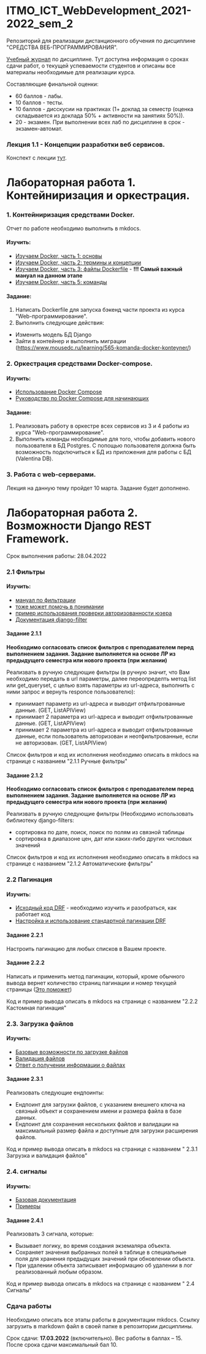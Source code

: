 # ITMO_ICT_WebDevelopment_2021-2022_sem_2
Репозиторий для реализации дистанционного обучения по дисциплине "СРЕДСТВА ВЕБ-ПРОГРАММИРОВАНИЯ".

[Учебный журнал]() по дисциплине. Тут доступна информация о сроках сдачи работ, о текущей успеваемости студентов и описаны все материалы необходимые для реализации курса.

Составляющие финальной оценки:
- 60 баллов - лабы.
- 10 баллов - тесты.
- 10 баллов - дисскусии на практиках (1+ доклад за семестр (оценка складывается из доклада 50% + активности на занятиях 50%)).
- 20 - экзамен.
При выполнении всех лаб по дисциплине в срок - экзамен-автомат.

### Лекция 1.1 - Концепции разработки веб сервисов.
Конспект с лекции [тут](https://docs.google.com/document/d/1H-SEVzy52Lcf3jHsvxn7aYW7yCR3ElzXorwrDo7onfQ/edit#heading=h.ry5wvaly4o7e).

# Лабораторная работа 1. Контейниризация и оркестрация.

### 1. Контейниризация средствами Docker.

Отчет по работе необходимо выполнить в mkdocs.

#### Изучить:
- [Изучаем Docker, часть 1: основы](https://habr.com/ru/company/ruvds/blog/438796/)
- [Изучаем Docker, часть 2: термины и концепции](https://habr.com/ru/company/ruvds/blog/439978/)
- [Изучаем Docker, часть 3: файлы Dockerfile](https://habr.com/ru/company/ruvds/blog/439980/) - **!!! Самый важный мануал на данном этапе**
- [Изучаем Docker, часть 5: команды](https://habr.com/ru/company/ruvds/blog/440660/)

#### Задание:
1. Написать Dockerfile для запуска бэкенд части проекта из курса "Web-программирование". 
2. Выполнить следующие действия:
- Изменить модель БД Django
- Зайти в контейнер и выполнить миграции (https://www.mousedc.ru/learning/565-komanda-docker-konteyner/)

### 2. Оркестрация средствами Docker-compose.

#### Изучить:
- [Использование Docker Compose](https://docs.microsoft.com/ru-ru/visualstudio/docker/tutorials/use-docker-compose)
- [Руководство по Docker Compose для начинающих](https://habr.com/ru/company/ruvds/blog/450312/)

#### Задание:
1. Реализовать работу в оркестре всех сервисов из 3 и 4 работы из курса "Web-программирование".
2. Выполнить команды необходимые для того, чтобы добавить нового пользователя в БД Postgres. С попощью пользователя должна быть возможность подключиться к БД из приложения для работы с БД (Valentina DB).

### 3. Работа с web-серверами.
Лекция на данную тему пройдет 10 марта. Задание будет дополнено.

# Лабораторная работа 2. Возможности Django REST Framework.

Срок выполнения работы: 28.04.2022

### 2.1 Фильтры

#### Изучить:
- [мануал по фильтрации](https://django.fun/docs/django-rest-framework/ru/3.12/api-guide/filtering/)
- [тоже может помочь в понимании](https://overcoder.net/q/24014/django-rest-framework-%D1%84%D0%B8%D0%BB%D1%8C%D1%82%D1%80%D0%B0%D1%86%D0%B8%D1%8F-%D0%BF%D0%BE-%D0%BF%D0%B0%D1%80%D0%B0%D0%BC%D0%B5%D1%82%D1%80%D0%B0%D0%BC-%D0%B7%D0%B0%D0%BF%D1%80%D0%BE%D1%81%D0%B0)
- [пример использования проверки авторизованности юзера](https://www.delftstack.com/howto/django/django-check-logged-in-user/)
- [Документация django-filter](https://django-filter.readthedocs.io/en/stable/guide/rest_framework.html)

#### Задание 2.1.1

  **Необходимо согласовать список фильтров с преподавателем перед выполнением задания. Задание выполняется на основе ЛР из предыдущего семестра или нового проекта (при желании)**

Реализвать в ручную следующие фильтры (в ручную значит, что Вам необходимо передать в url параметры, далее переопределть метод list или get_queryset, c целью взять параметры из url-адреса, выполнить с ними запрос и вернуть responce пользователю):
- принимает параметр из url-адреса и выводит отфильтрованные данные.  (GET, ListAPIView)
- принимает 2 параметра из url-адреса и выводит отфильтрованные данные. (GET, ListAPIView)
- принимает 2 параметра из url-адреса и выводит отфильтрованные данные, если пользователь авторизован и неотфильтрованные, если не авторизован. (GET, ListAPIView)

Список фильтров и код их исполнения необходимо описать в mkdocs на странице с названием "2.1.1 Ручные фильтры"

#### Задание 2.1.2

  **Необходимо согласовать список фильтров с преподавателем перед выполнением задания. Задание выполняется на основе ЛР из предыдущего семестра или нового проекта (при желании)**

Реализвать в ручную следующие фильтры (Необходимо использовать библиотеку django-filters:
- сортировка по дате, поиск, поиск по полям из связной таблицы
- сортировка в диапазоне цен, дат или каких-либо других числовых значений

Список фильтров и код их исполнения необходимо описать в mkdocs на странице с названием "2.1.2 Автоматические фильтры"

### 2.2 Пагинация

#### Изучить:

- [Исходный код DRF](https://github.com/encode/django-rest-framework/blob/master/rest_framework/pagination.py#L191) - необходимо изучить и разобраться, как работает код
- [Настройка и использование стандартной пагинации DRF](https://www.django-rest-framework.org/api-guide/pagination/)

#### Задание 2.2.1

Настроить пагинацию для любых списков в Вашем проекте.

#### Задание 2.2.2

Написать и применить метод пагинации, который, кроме обычного вывода вернет количество страниц пагинации и номер текущей страницы  ([Это поможет](https://www.django-rest-framework.org/api-guide/pagination/#example))

Код и пример вывода описать в mkdocs на странице с названием "2.2.2 Кастомная пагинация"

### 2.3. Загрузка файлов 

#### Изучить:

 - [Базовые возможности по загрузке файлов](https://joel-hanson.medium.com/drf-how-to-make-a-simple-file-upload-api-using-viewsets-1b1e65ed65ca)
 - [Валидация файлов](https://velog.io/@sjp5554/Validate-Uploaded-File-Size-and-Type-in-Django)
 - [Ответ о получении информации о файлах](https://stackoverflow.com/questions/36947815/django-rest-framework-how-to-access-the-size-of-a-file-in-the-custom-written-va)

#### Задание 2.3.1

Реализовать следующие ендпоинты:

- Ендпоинт для загрузки файлов, с указанием внешнего ключа на связный объект и сохранением имени и размера файла в базе данных.
- Ендпоинт для сохранения нескольких файлов и валидации на максимальный размер файла и доступные для загрузки расширения файлов.

Код и пример вывода описать в mkdocs на странице с названием " 2.3.1 Загрузка и валидация файлов"

### 2.4. сигналы

#### Изучить:

- [Базовая документация](https://django.fun/docs/django/ru/4.0/topics/signals/)
- [Примеры](https://simpleisbetterthancomplex.com/tutorial/2016/07/28/how-to-create-django-signals.html)

#### Задание 2.4.1

Реализовать 3 сигнала, которые:
- Вызывает логику, во время создания экземаляра объекта.
- Сохраняет значения выбранных полей в таблице в специальные поля для хранения предыдущих значений при обновлении объекта.
- При удалении объекта записывает информацию об удалении в лог реализованный любым образом.

Код и пример вывода описать в mkdocs на странице с названием " 2.4 Cигналы"

### Сдача работы
Необходимо описать все этапы работы в документации mkdocs. Ссылку загрузить в markdown файл в своей папке в репозитории дисциплины.

Срок сдачи: **17.03.2022** (включительно). Вес работы в баллах – 15. После срока сдачи максимальный бал 10.
